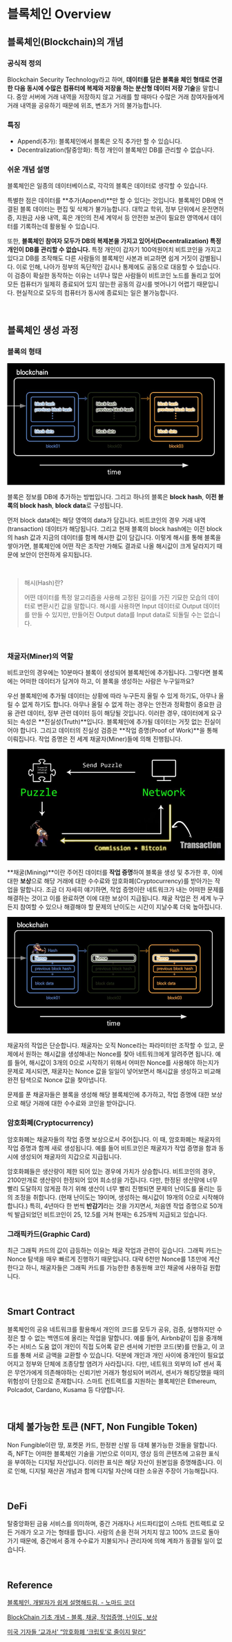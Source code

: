 # 블록체인 Overview

## 블록체인(Blockchain)의 개념

### 공식적 정의

Blockchain Security Technology라고 하며, **데이터를 담은 블록을 체인 형태로 연결한 다음 동시에 수많은 컴퓨터에 복제와 저장을 하는 분산형 데이터 저장 기술**을 말합니다. 중앙 서버에 거래 내역을 저장하지 않고 거래를 할 때마다 수많은 거래 참여자들에게 거래 내역을 공유하기 때문에 위조, 변조가 거의 불가능합니다.

### 특징

* Append(추가): 블록체인에서 블록은 오직 추가만 할 수 있습니다.
* Decentralization(탈중앙화): 특정 개인이 블록체인 DB를 관리할 수 없습니다.

### 쉬운 개념 설명

블록체인은 일종의 데이터베이스로, 각각의 블록은 데이터로 생각할 수 있습니다.

특별한 점은 데이터를 **추가(Append)**만 할 수 있다는 것입니다. 블록체인 DB에 연결된 블록 데이터는 편집 및 삭제가 불가능합니다. 대학교 학위, 정부 단위에서 운전면허증, 지원금 사용 내역, 혹은 개인의 전세 계약서 등 안전한 보관이 필요한 영역에서 데이터를 기록하는데 활용될 수 있습니다.

또한, **블록체인 참여자 모두가 DB의 복제본을 가지고 있어서(Decentralization) 특정 개인이 DB를 관리할 수 없습니다.** 특정 개인이 갑자기 100억원어치 비트코인을 가지고 있다고 DB를 조작해도 다른 사람들의 블록체인 사본과 비교하면 쉽게 거짓이 감별됩니다. 이로 인해, 나아가 정부의 독단적인 감시나 통제에도 공동으로 대응할 수 있습니다. 이 검증이 확실한 동작하는 이유는 너무나 많은 사람들이 비트코인 노드를 돌리고 있어 모든 컴퓨터가 일제히 종료되어 있지 않는한 공동의 감시를 벗어나기 어렵기 때문입니다. 현실적으로 모두의 컴퓨터가 동시에 종료되는 일은 불가능합니다.

​    

## 블록체인 생성 과정

### 블록의 형태

![block](../image/blockchain_img/block.JPG)

블록은 정보를 DB에 추가하는 방법입니다. 그리고 하나의 블록은 **block hash**, **이전 블록의 block hash**, **block data**로 구성됩니다.

먼저 block data에는 해당 영역의 data가 담깁니다. 비트코인의 경우 거래 내역(transaction) 데이터가 해당됩니다. 그리고 현재 블록의 block hash에는 이전 block의 hash 값과 지금의 데이터를 함께 해시한 값이 담깁니다. 이렇게 해시를 통해 블록을 쌓아가면, 블록체인에 어떤 작은 조작만 가해도 결과로 나올 해시값이 크게 달라지기 때문에 보안이 안전하게 유지됩니다.

​    

> 해시(Hash)란?
>
> 어떤 데이터를 특정 알고리즘을 사용해 고정된 길이를 가진 기묘한 모습의 데이터로 변환시킨 값을 말합니다. 해시를 사용하면 Input 데이터로 Output 데이터를 만들 수 있지만, 만들어진 Output data를 Input data로 되돌릴 수는 없습니다.

​    

### 채굴자(Miner)의 역할

비트코인의 경우에는 10분마다 블록이 생성되어 블록체인에 추가됩니다. 그렇다면 블록에는 어떠한 데이터가 담겨야 하고, 이 블록을 생성하는 사람은 누구일까요?

우선 블록체인에 추가될 데이터는 상황에 따라 누구든지 올릴 수 있게 하기도, 아무나 올릴 수 없게 하기도 합니다. 아무나 올릴 수 없게 하는 경우는 안전과 정확함이 중요한 금융 관련 데이터, 정부 관련 데이터 등이 해당될 것입니다. 이러한 경우, 데이터에게 요구되는 속성은 **진실성(Truth)**입니다. 블록체인에 추가될 데이터는 거짓 없는 진실이어야 합니다. 그리고 데이터의 진실성 검증은 **작업 증명(Proof of Work)**을 통해 이뤄집니다. 작업 증명은 전 세계 채굴자(Miner)들에 의해 진행됩니다.

![mining](../image/blockchain_img/mining.JPG)

**채굴(Mining)**이란 주어진 데이터를 **작업 증명**하여 블록을 생성 및 추가한 후, 이에 대한 **보상**으로 해당 거래에 대한 수수료와 암호화폐(Cryptocurrency)를 받아가는 작업을 말합니다. 조금 더 자세히 얘기하면, 작업 증명이란 네트워크가 내는 어떠한 문제를 해결하는 것이고 이를 완료하면 이에 대한 보상이 지급됩니다. 채굴 작업은 전 세계 누구든지 참여할 수 있으나 해결해야 할 문제의 난이도는 시간이 지날수록 더욱 높아집니다.

![](../image/blockchain_img/nonce.JPG)

채굴자의 작업은 단순합니다. 채굴자는 오직 Nonce라는 파라미터만 조작할 수 있고, 문제에서 원하는 해시값을 생성해내는 Nonce를 찾아 네트워크에게 알려주면 됩니다. 예를 들어, 해시값이 3개의 0으로 시작하기 위해서 어떠한 Nonce를 사용해야 하는지가 문제로 제시되면, 채굴자는 Nonce 값을 일일이 넣어보면서 해시값을 생성하고 비교해 완전 탐색으로 Nonce 값을 찾아냅니다.

문제를 푼 채굴자들은 블록을 생성해 해당 블록체인에 추가하고, 작업 증명에 대한 보상으로 해당 거래에 대한 수수료와 코인을 받아갑니다.

### 암호화폐(Cryptocurrency)

암호화폐는 채굴자들의 작업 증명 보상으로서 주어집니다. 이 때, 암호화폐는 채굴자의 작업 증명과 함께 새로 생성됩니다. 예를 들어 비트코인은 채굴자가 작업 증명을 함과 동시에 생성되어 채굴자의 지갑으로 지급됩니다.

암호화폐들은 생산량이 제한 되어 있는 경우에 가치가 상승합니다. 비트코인의 경우, 2100만개로 생산량이 한정되어 있어 희소성을 가집니다. 다만, 한정된 생산량에 너무 빨리 도달하지 않게끔 하기 위해 생산이 너무 빨리 진행되면 문제의 난이도를 올리는 등의 조정을 취합니다. (현재 난이도는 19이며, 생성하는 해시값이 19개의 0으로 시작해야 합니다.) 특히, 4년마다 한 번씩 **반감기**라는 것을 가지면서, 처음엔 작업 증명으로 50개씩 발급되었던 비트코인이 25, 12.5를 거쳐 현재는 6.25개씩 지급되고 있습니다. 

### 그래픽카드(Graphic Card)

최근 그래픽 카드의 값이 급등하는 이유는 채굴 작업과 관련이 깊습니다. 그래픽 카드는 Nonce 탐색을 매우 빠르게 진행하기 때문입니다. 대략 6천만 Nonce를 1초만에 계산한다고 하니, 채굴자들은 그래픽 카드를 가능한한 총동원해 코인 채굴에 사용하길 원합니다.

​    

## Smart Contract

블록체인의 공유 네트워크를 활용해서 개인의 코드를 모두가 공유, 검증, 실행하지만 수정은 할 수 없는 백엔드에 올리는 작업을 말합니다. 예를 들어, Airbnb같이 집을 중개해주는 서비스 도움 없이 개인이 직접 도어록 같은 센서에 기반한 코드(봇)를 만들고, 이 코드를 통해 서로 금액을 교환할 수 있습니다. 덕분에 개인과 개인 사이에 중개인이 필요없어지고 정부와 단체에 조종당할 염려가 사라집니다. 다만, 네트워크 외부의 IoT 센서 혹은 무언가에게 의존해야하는 신뢰기반 거래가 형성되어 버려서, 센서가 해킹당했을 때의 위험성이 단점으로 존재합니다. 스마트 컨트랙트를 지원하는 블록체인은 Ethereum, Polcadot, Cardano, Kusama 등 다양합니다.

​    

## 대체 불가능한 토큰 (NFT, Non Fungible Token)

Non Fungible이란 땅, 포켓몬 카드, 한정판 신발 등 대체 불가능한 것들을 말합니다. 즉, NFT는 어떠한 블록체인 기술을 기반으로 이미지, 영상 등의 콘텐츠에 고유한 표식을 부여하는 디지털 자산입니다. 이러한 표식은 해당 자산이 원본임을 증명해줍니다. 이로 인해, 디지털 재산권 개념과 함께 디지털 자산에 대한 소유권 주장이 가능해집니다.

​    

## DeFi

탈중앙화된 금융 서비스를 의미하며, 중간 거래자나 서드파티없이 스마트 컨트랙트로 모든 거래가 오고 가는 형태를 띕니다. 사람의 손을 전혀 거치지 않고 100% 코드로 돌아가기 때문에, 중간에서 중개 수수료가 지불되거나 관리자에 의해 계좌가 동결될 일이 없습니다.

​    

## Reference

[블록체인. 개발자가 쉽게 설명해드림. - 노마드 코더](https://www.youtube.com/watch?v=Ca7Meu4z-F4&list=PL7jH19IHhOLOJfXeVqjtiawzNQLxOgTdq&index=2&ab_channel=%EB%85%B8%EB%A7%88%EB%93%9C%EC%BD%94%EB%8D%94NomadCoders%EB%85%B8%EB%A7%88%EB%93%9C%EC%BD%94%EB%8D%94NomadCoders)

[BlockChain 기초 개념 - 블록, 채굴, 작업증명, 난이도, 보상](https://steemit.com/kr/@hanmomhanda/blockchain)

[미국 기자들 ‘교과서’ “암호화폐 ‘크립토’로 줄이지 말라”](https://www.coindeskkorea.com/news/articleView.html?idxno=48037)
